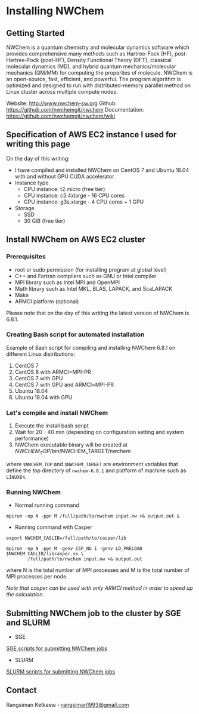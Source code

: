 # Installing NWChem 

## Getting Started

NWChem is a quantum chemistry and molecular dynamics software which provides comprehensive many methods such as Hartree-Fock (HF), post-Hartree-Fock (post-HF), Density Functional Theory (DFT), classical molecular dynamics (MD), and hybrid quantum mechanics/molecular mechanics (QM/MM) for computing the properties of molecule. NWChem is an open-source, fast, efficient, and powerful. The program algorithm is optimized and designed to run with distributed-memory parallel method on Linux cluster across multiple compute nodes.

Website: http://www.nwchem-sw.org
Github: https://github.com/nwchemgit/nwchem
Documentation: https://github.com/nwchemgit/nwchem/wiki

## Specification of AWS EC2 instance I used for writing this page

On the day of this writing:

- I have compiled and installed NWChem on CentOS 7 and Ubuntu 18.04 with and without GPU CUDA accelerator.
- Instance type
  - CPU instance: t2.micro (free tier)
  - CPU instance: c5.4xlarge - 16 CPU cores
  - GPU instance: g3s.xlarge - 4 CPU cores + 1 GPU
- Storage
  - SSD
  - 30 GiB (free tier)

## Install NWChem on AWS EC2 cluster

### Prerequisites

- root or sudo permission (for installing program at global level)
- C++ and Fortran compilers such as GNU or Intel compiler
- MPI library such as Intel MPI and OpenMPI
- Math library such as Intel MKL, BLAS, LAPACK, and ScaLAPACK
- Make
- ARMCI platform (optional)

Please note that on the day of this writing the latest version of NWChem is 6.8.1.

### Creating Bash script for automated installation

Example of Bash script for compiling and installing NWChem 6.8.1 on different Linux distributions:

1. CentOS 7
2. CentOS 8 with ARMCI=MPI-PR
3. CentOS 7 with GPU
4. CentOS 7 with GPU and ARMCI=MPI-PR
5. Ubuntu 18.04
6. Ubuntu 18.04 with GPU

### Let's compile and install NWChem

1. Execute the install bash script
2. Wait for 20 - 40 min (depending on configuration setting and system performance)
3. NWChem executable binary will be created at $NWCHEM_TOP/bin/$NWCHEM_TARGET/nwchem

where `$NWCHEM_TOP` and `$NWCHEM_TARGET` are environment variables that define the top directory of `nwchem-6.8.1` and platform of machine such as `LINUX64`.

### Running NWChem

- Normal running command

```
mpirun -np N -ppn M /full/path/to/nwchem input.nw >& output.out &
```

- Running command with Casper

```
export NWCHEM_CASLIB=/full/path/to/casper/lib

mpirun -np N -ppn M -genv CSP_NG 1 -genv LD_PRELOAD $NWCHEM_CASLIB/libcasper.so \
        /full/path/to/nwchem input.nw >& output.out
```

where N is the total number of MPI processes and M is the total number of MPI processes per node.

*Note that casper can be used with only ARMCI method in order to speed up the calculation.*

## Submitting NWChem job to the cluster by SGE and SLURM

- SGE

[SGE scripts for submitting NWChem jobs](../sge)

- SLURM

[SLURM scripts for submitting NWChem jobs](../slurm)

## Contact

Rangsiman Ketkaew - rangsiman1993@gmail.com
